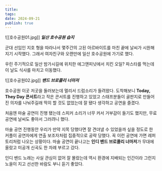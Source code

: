 ```yaml
---
title:
tags:
date: 2024-09-21
publish: true
---
```


![[호수공원01.jpg]]
**_일산 호수공원 습지_**

군대 선임인 지호 형을 따라나서 몇주간의 고된 아르바이트를 마친 끝에 날씨가 시원해지기 시작했다. 그래서 여자친구와 오랜만에 일산 호수공원에 가기로 했다.

우린 주기적으로 일산 밤가시길에 위치한 에그앤피넛에서 치킨 오일? 파스타를 먹는데 이 날도 식사를 마치고 이동했다.

![[호수공원02.jpg]]
**_밴드 브로콜리 너마저_**

호수공원 이곳 저곳을 둘러보는데 멀리서 드럼소리가 들려왔다. 도착해보니 **Today, They Day 콘서트**라고 작은 콘서트를 진행하고 있었고 스태프분들이 골판지로 만들어진 의자를 나눠주길래 딱히 할 것도 없었는데 잘 됐다 생각하고 공연을 즐겼다.

처음엔 마술 공연이 진행 됐는데 스피커 소리가 너무 커서 거부감이 들기도 했지만, 무료 공연에 날씨도 좋아서 그러려니 했다.

마술 공연 진행동안 우리가 만약 지목 당했다면 잘 견뎌낼 수 있었을까 싶을 정도로 한 커플이 공연자에게 연출 보조자처럼 집중적으로 공략 당했다. 꼭 이런 공연에 가면 레퍼토리처럼 나오는 상황이다. 마술 공연이 끝나고는 **인디 밴드 브로콜리 너마저**가 무대에 올랐고 미공개 신곡도 한 차례 부르고 갔다.

인디 밴드 노래는 사실 관심이 없어 잘 몰랐는데 역시 환경에 지배되는 인간이라 그런지 노을이 지고 선선한 바람도 부니 듣기 좋았다.
